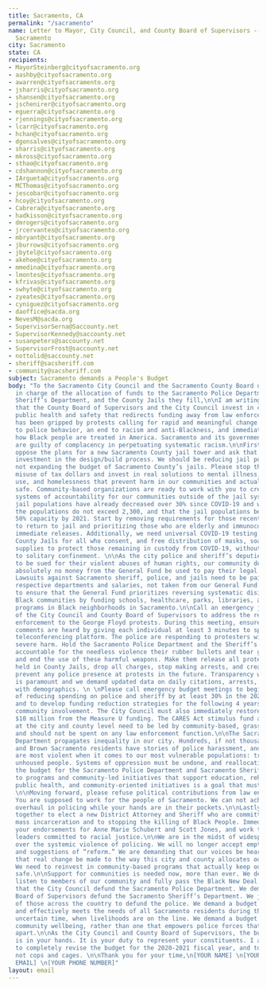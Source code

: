 ```yaml
---
title: Sacramento, CA
permalink: "/sacramento"
name: Letter to Mayor, City Council, and County Board of Supervisors -- Decarcerate
  Sacramento
city: Sacramento
state: CA
recipients:
- MayorSteinberg@cityofsacramento.org
- aashby@cityofsacramento.org
- awarren@cityofsacramento.org
- jsharris@cityofsacramento.org
- shansen@cityofsacramento.org
- jschenirer@cityofsacramento.org
- eguerra@cityofsacramento.org
- rjennings@cityofsacramento.org
- lcarr@cityofsacramento.org
- hchan@cityofsacramento.org
- dgonsalves@cityofsacramento.org
- sharris@cityofsacramento.org
- mkross@cityofsacramento.org
- sthao@cityofsacramento.org
- cdshannon@cityofsacramento.org
- IArgueta@cityofsacramento.org
- MCThomas@cityofsacramento.org
- jescobar@cityofsacramento.org
- hcoy@cityofsacramento.org
- Cabrera@cityofsacramento.org
- hadkisson@cityofsacramento.org
- dmrogers@cityofsacramento.org
- jrcervantes@cityofsacramento.org
- mbryant@cityofsacramento.org
- jburrows@cityofsacramento.org
- jbytel@cityofsacramento.org
- akehoe@cityofsacramento.org
- mmedina@cityofsacramento.org
- lmontes@cityofsacramento.org
- kfrivas@cityofsacramento.org
- swhyte@cityofsacramento.org
- zyeates@cityofsacramento.org
- cyniguez@cityofsacramento.org
- daoffice@sacda.org
- NevesM@sacda.org
- SupervisorSerna@Saccounty.net
- SupervisorKennedy@saccounty.net
- susanpeters@saccounty.net
- SupervisorFrost@saccounty.net
- nottolid@saccounty.net
- sheriff@sacsheriff.com
- community@sacsheriff.com
subject: Sacramento demands a People's Budget
body: "To the Sacramento City Council and the Sacramento County Board of Supervisors
  in charge of the allocation of funds to the Sacramento Police Department, the Sacramento
  Sheriff’s Department, and the County Jails they fill,\n\nI am writing to demand
  that the County Board of Supervisors and the City Council invest in community-led
  public health and safety that redirects funding away from law enforcement. Our nation
  has been gripped by protests calling for rapid and meaningful change with regard
  to police behavior, an end to racism and anti-Blackness, and immediate reform in
  how Black people are treated in America. Sacramento and its government organizations
  are guilty of complacency in perpetuating systematic racism.\n\nFirst, I fervently
  oppose the plans for a new Sacramento County jail tower and ask that you halt all
  investment in the design/build process. We should be reducing jail populations,
  not expanding the budget of Sacramento County’s jails. Please stop this reckless
  misuse of tax dollars and invest in real solutions to mental illness, substance
  use, and homelessness that prevent harm in our communities and actually keep us
  safe. Community-based organizations are ready to work with you to create alternative
  systems of accountability for our communities outside of the jail system. \n\nSacramento
  jail populations have already decreased over 30% since COVID-19 and we demand that
  the populations do not exceed 2,300, and that the jail populations be reduced to
  50% capacity by 2021. Start by removing requirements for those recently released
  to return to jail and prioritizing those who are elderly and immunocompromised for
  immediate releases. Additionally, we need universal COVID-19 testing in Sacramento
  County Jails for all who consent, and free distribution of masks, soap and cleaning
  supplies to protect those remaining in custody from COVID-19, without resorting
  to solitary confinement. \n\nAs the city police and sheriff’s deputies continue
  to be sued for their violent abuses of human rights, our community demands that
  absolutely no money from the General Fund be used to pay their legal settlements.
  Lawsuits against Sacramento sheriff, police, and jails need to be paid for by their
  respective departments and salaries, not taken from our General Fund. We need you
  to ensure that the General Fund prioritizes reversing systematic disinvestment in
  Black communities by funding schools, healthcare, parks, libraries, and community-based
  programs in Black neighborhoods in Sacramento.\n\nCall an emergency joint meeting
  of the City Council and County Board of Supervisors to address the response by law
  enforcement to the George Floyd protests. During this meeting, ensure that all public
  comments are heard by giving each individual at least 3 minutes to speak over a
  teleconferencing platform. The police are responding to protesters with are causing
  severe harm. Hold the Sacramento Police Department and the Sheriff’s Department
  accountable for the needless violence their rubber bullets and tear gas have inflicted,
  and end the use of these harmful weapons. Make them release all protestors still
  held in County Jails, drop all charges, stop making arrests, and create a plan to
  prevent any police presence at protests in the future. Transparency with the community
  is paramount and we demand updated data on daily citations, arrests, and incarcerations,
  with demographics. \n \nPlease call emergency budget meetings to begin the process
  of reducing spending on police and sheriff by at least 30% in the 2020/21 budget
  and to develop funding reduction strategies for the following 4 years with deep
  community involvement. The City Council must also immediately restore the looted
  $10 million from the Measure U funding. The CARES Act stimulus fund allocations
  at the city and county level need to be led by community-based, grassroots, organizations,
  and should not be spent on any law enforcement function.\n\nThe Sacramento Police
  Department propagates inequality in our city. Hundreds, if not thousands, of Black
  and Brown Sacramento residents have stories of police harassment, and the police
  are most violent when it comes to our most vulnerable populations: trans folks and
  unhoused people. Systems of oppression must be undone, and reallocating much of
  the budget for the Sacramento Police Department and Sacramento Sheriff’s Department
  to programs and community-led initiatives that support education, rehabilitation,
  public health, and community-oriented initiatives is a goal that must be achieved.
  \n\nMoving forward, please refuse political contributions from law enforcement unions.
  You are supposed to work for the people of Sacramento. We can not achieve the drastic
  overhaul in policing while your hands are in their pockets.\n\nLastly, please come
  together to elect a new District Attorney and Sheriff who are committed to ending
  mass incarceration and to stopping the killing of Black People. Immediately rescind
  your endorsements for Anne Marie Schubert and Scott Jones, and work to elect new
  leaders committed to racial justice.\n\nWe are in the midst of widespread upheaval
  over the systemic violence of policing. We will no longer accept empty gestures
  and suggestions of “reform.” We are demanding that our voices be heard now, and
  that real change be made to the way this city and county allocates our resources.
  We need to reinvest in community-based programs that actually keep our communities
  safe.\n\nSupport for communities is needed now, more than ever. We demand that you
  listen to members of our community and fully pass the Black New Deal.  We demand
  that the City Council defund the Sacramento Police Department. We demand that the
  Board of Supervisors defund the Sacramento Sheriff’s Department. We join the calls
  of those across the country to defund the police. We demand a budget that adequately
  and effectively meets the needs of all Sacramento residents during this trying and
  uncertain time, when livelihoods are on the line. We demand a budget that supports
  community wellbeing, rather than one that empowers police forces that tear them
  apart.\n\nAs the City Council and County Board of Supervisors, the budget proposal
  is in your hands. It is your duty to represent your constituents. I am urging you
  to completely revise the budget for the 2020-2021 fiscal year, and to fund care,
  not cops and cages. \n\nThank you for your time,\n[YOUR NAME] \n[YOUR ADDRESS] \n[YOUR
  EMAIL] \n[YOUR PHONE NUMBER]"
layout: email
---
```


